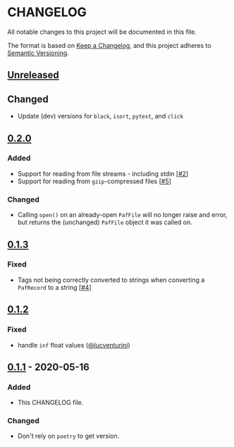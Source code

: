 # CHANGELOG

All notable changes to this project will be documented in this file.

The format is based on [Keep a Changelog](https://keepachangelog.com/en/1.0.0/), and
this project adheres to [Semantic Versioning](https://semver.org/spec/v2.0.0.html).

## [Unreleased]

## Changed

- Update (dev) versions for `black`, `isort`, `pytest`, and `click`

## [0.2.0]

### Added

- Support for reading from file streams - including stdin [[#2][2]]
- Support for reading from `gzip`-compressed files [[#5][5]]

### Changed

- Calling `open()` on an already-open `PafFile` will no longer raise and error, but
  returns the (unchanged) `PafFile` object it was called on.

## [0.1.3]

### Fixed

- Tags not being correctly converted to strings when converting a `PafRecord` to a
  string [[#4][4]]

## [0.1.2]

### Fixed

- handle `inf` float values ([@lucventurini](https://github.com/lucventurini))

## [0.1.1] - 2020-05-16

### Added

- This CHANGELOG file.

### Changed

- Don't rely on `poetry` to get version.

[0.1.1]: https://github.com/mbhall88/pafpy/releases/tag/0.1.1
[0.1.2]: https://github.com/mbhall88/pafpy/releases/tag/0.1.2
[0.1.3]: https://github.com/mbhall88/pafpy/releases/tag/0.1.3
[0.2.0]: https://github.com/mbhall88/pafpy/releases/tag/0.2.0
[2]: https://github.com/mbhall88/pafpy/issues/2
[4]: https://github.com/mbhall88/pafpy/issues/4
[5]: https://github.com/mbhall88/pafpy/issues/5
[Unreleased]: https://github.com/snakemake/snakefmt/compare/0.1.3...HEAD

